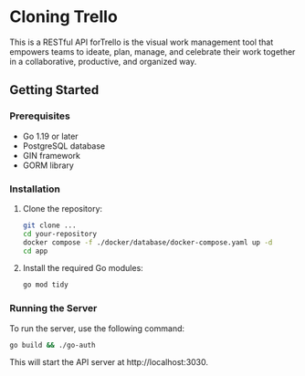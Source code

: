 # Cloning Trello

This is a RESTful API forTrello is the visual work management tool that empowers teams to ideate, plan, manage, and celebrate their work together in a collaborative, productive, and organized way.

## Getting Started

### Prerequisites

- Go 1.19 or later
- PostgreSQL database
- GIN framework
- GORM library

### Installation

1. Clone the repository:

   ```bash
   git clone ...
   cd your-repository
   docker compose -f ./docker/database/docker-compose.yaml up -d
   cd app
   ```

2. Install the required Go modules:

   ```bash
   go mod tidy
   ```

### Running the Server

To run the server, use the following command:

```bash
go build && ./go-auth
```

This will start the API server at http://localhost:3030.
